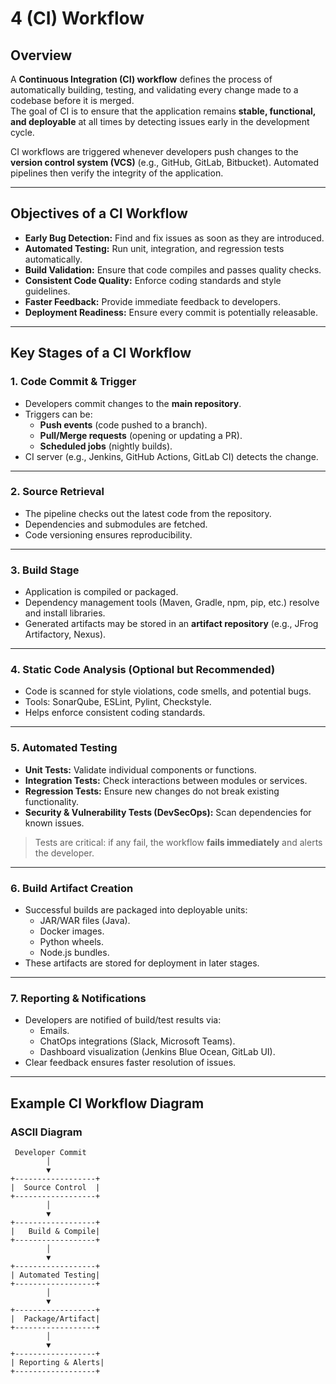 # 4 (CI) Workflow

## Overview

A **Continuous Integration (CI) workflow** defines the process of automatically building, testing, and validating every change made to a codebase before it is merged.  
The goal of CI is to ensure that the application remains **stable, functional, and deployable** at all times by detecting issues early in the development cycle.

CI workflows are triggered whenever developers push changes to the **version control system (VCS)** (e.g., GitHub, GitLab, Bitbucket). Automated pipelines then verify the integrity of the application.

---

## Objectives of a CI Workflow

- **Early Bug Detection:** Find and fix issues as soon as they are introduced.  
- **Automated Testing:** Run unit, integration, and regression tests automatically.  
- **Build Validation:** Ensure that code compiles and passes quality checks.  
- **Consistent Code Quality:** Enforce coding standards and style guidelines.  
- **Faster Feedback:** Provide immediate feedback to developers.  
- **Deployment Readiness:** Ensure every commit is potentially releasable.  

---

## Key Stages of a CI Workflow

### 1. **Code Commit & Trigger**
- Developers commit changes to the **main repository**.
- Triggers can be:
  - **Push events** (code pushed to a branch).
  - **Pull/Merge requests** (opening or updating a PR).
  - **Scheduled jobs** (nightly builds).
- CI server (e.g., Jenkins, GitHub Actions, GitLab CI) detects the change.

---

### 2. **Source Retrieval**
- The pipeline checks out the latest code from the repository.  
- Dependencies and submodules are fetched.  
- Code versioning ensures reproducibility.

---

### 3. **Build Stage**
- Application is compiled or packaged.  
- Dependency management tools (Maven, Gradle, npm, pip, etc.) resolve and install libraries.  
- Generated artifacts may be stored in an **artifact repository** (e.g., JFrog Artifactory, Nexus).

---

### 4. **Static Code Analysis (Optional but Recommended)**
- Code is scanned for style violations, code smells, and potential bugs.  
- Tools: SonarQube, ESLint, Pylint, Checkstyle.  
- Helps enforce consistent coding standards.

---

### 5. **Automated Testing**
- **Unit Tests:** Validate individual components or functions.  
- **Integration Tests:** Check interactions between modules or services.  
- **Regression Tests:** Ensure new changes do not break existing functionality.  
- **Security & Vulnerability Tests (DevSecOps):** Scan dependencies for known issues.  

> Tests are critical: if any fail, the workflow **fails immediately** and alerts the developer.

---

### 6. **Build Artifact Creation**
- Successful builds are packaged into deployable units:
  - JAR/WAR files (Java).
  - Docker images.
  - Python wheels.
  - Node.js bundles.
- These artifacts are stored for deployment in later stages.

---

### 7. **Reporting & Notifications**
- Developers are notified of build/test results via:
  - Emails.
  - ChatOps integrations (Slack, Microsoft Teams).
  - Dashboard visualization (Jenkins Blue Ocean, GitLab UI).  
- Clear feedback ensures faster resolution of issues.

---

## Example CI Workflow Diagram

### ASCII Diagram
```text
 Developer Commit
        │
        ▼
+------------------+
|  Source Control  |
+------------------+
        │
        ▼
+------------------+
|   Build & Compile|
+------------------+
        │
        ▼
+------------------+
| Automated Testing|
+------------------+
        │
        ▼
+------------------+
|  Package/Artifact|
+------------------+
        │
        ▼
+------------------+
| Reporting & Alerts|
+------------------+
